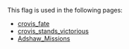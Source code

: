 This flag is used in the following pages:
 - [crovis_fate](../events/crovis_fate.md)
 - [crovis_stands_victorious](../events/crovis_stands_victorious.md)
 - [Adshaw_Missions](../missions/Adshaw_Missions.md)
